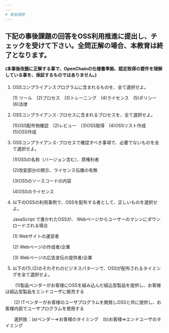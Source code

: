 ```yaml
---
---
# 事後課題
---
```

## 下記の事後課題の回答をOSS利用推進に提出し、チェックを受けて下さい。全問正解の場合、本教育は終了となります。
#### (本事後改題に正解する事で、OpenChainの仕様書準拠、認定取得の要件を理解している事を、保証するものではありません。)
1. OSSコンプライアンスプログラムに含まれるものを、全て選択せよ。

   (1) ツール　(2)プロセス　(3)トレーニング　(4)ライセンス　(5)ポリシー　(6)法律
1. OSSコンプライアンス･プロセスに含まれるプロセスを、全て選択せよ。

   (1)OSS配布物確認　(2)レビュー　(3)OSS取得　(4)OSSリスト作成　(5)OSS作成
1. OSSコンプライアンス･プロセスで確認すべき事項で、必要でないものを全て選択せよ。

   (1)OSSの名称（バージョン含む）、原権利者
   
   (2)改変部分の開示、ライセンス伝播の有無
   
   (3)OSSのソースコードの内容
   
   (4)OSSのライセンス
1. 以下のOSSの利用事例で、OSSを配布する者として、正しいものを選択せよ。

   JavaScript で書かれたOSSが、 Webページからユーザーのマシンにダウンロードされる場合
   
   (1) Webサイトの運営者
   
   (2) Webページの作成者/企業
   
   (3) Webページの広告宣伝の提供者/企業
 
1. 以下の(1),(2)のそれぞれのビジネスパターンで、OSSが配布されるタイミングを全て選択せよ。

　 　(1)製品ベンダーがお客様にOSSを組み込んだ組込型製品を提供し、お客様は組込型製品をエンドユーザに販売する
  
  　　(2) ITベンダーがお客様のユーザプログラムを開発しOSSと共に提供し、お客様内部でユーザプログラムを使用する
  
  　　選択肢：(a)ベンダー⇒お客様のタイミング　(b)お客様⇒エンドユーザのタイミング
